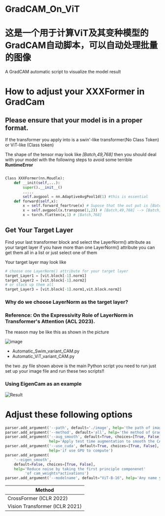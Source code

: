 # GradCAM_On_ViT
# 这是一个用于计算ViT及其变种模型的GradCAM自动脚本，可以自动处理批量的图像
A GradCAM automatic script to visualize the model result
# How to adjust your XXXFormer in GradCam
## Please ensure that your model is in a proper format.
<p>If the transformer you apply into is a swin'-like transformer(No Class Token) or ViT-like (Class token)
 </p>
 <p>The shape of the tensor may look like <em>[Batch,49,768]</em> then you should deal with your model with the following steps to avoid some terrible <strong>RuntimeError</strong>
 </p>
 
```python

Class XXXFormer(nn.Moudle):
    def __init(self,...):
        super().__init__()
        .....
        self.avgpool = nn.AdaptiveAvgPool1d(1) #this is essential
    def forward(self,x):
        x = self.forward_feartrue(x) # Supose that the out put is [Batch,49,768]
        x = self.avgpool(x.transpose(1,2)) # [Batch,49,768] --> [Batch,768,49] --> [Batch,768,1]
        x = torch.flatten(x,1) # [Batch,768]
```
## Get Your Target Layer
<p>Find your last transformer block and select the LayerNorm() attribute as your target layer if you have more than one LayerNorm() attribute you can get them all in a list or just select one of them</p>
<p> Your target layer may look like</p>
 
 ```python
# choose one LayerNorm() attribute for your target layer
target_Layer1 = [vit.block[-1].norm1]
target_Layer2 = [vit.block[-1].norm2]
# or stack up them all
target_Layer3 = [vit.block[-1].norm1,vit.block.norm2]
 ```
### Why do we choose LayerNorm as the target layer? 
### Reference: On the Expressivity Role of LayerNorm in Transformer's Attention (ACL 2023).
<p>The reason may be like this as shown in the picture</p>

![image](https://github.com/Mahiro2211/GradCAM_Automation/assets/130811701/eba4b15e-bda6-4f2d-b4b0-8999385f787f)




* Automatic_Swim_variant_CAM.py
* Automatic_ViT_variant_CAM.py
 
the two .py file shown above is the main Python script you need to run
just set up your image file and run these two scripts!!

### Using EigenCam as an example

![Result](https://github.com/Mahiro2211/GradCAM_Automation/assets/130811701/4fb5c2df-da8c-4748-9a28-7bf39f3d8b1b)

# Adjust these following options
```python
parser.add_argument('--path', default='./image', help='the path of image')
parser.add_argument('--method', default='all', help='the method of GradCam can be specific ,default all')
parser.add_argument('--aug_smooth', default=True, choices=[True, False],
                    help='Apply test time augmentation to smooth the CAM')
parser.add_argument('--use_cuda', default=True, choices=[True, False],
                    help='if use GPU to compute')
parser.add_argument(
    '--eigen_smooth',
    default=False, choices=[True, False],
    help='Reduce noise by taking the first principle componenet'
         'of cam_weights*activations')
parser.add_argument('--modelname', default="ViT-B-16", help='Any name you want')
```

|Method|
|-----|
| CrossFormer (ICLR 2022) |
| Vision Transformer (ICLR 2021) |
